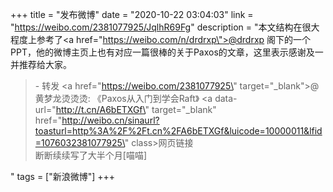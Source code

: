 +++
title = "发布微博"
date = "2020-10-22 03:04:03"
link = "https://weibo.com/2381077925/JqlhR69Fg"
description = "本文结构在很大程度上参考了<a href=\"https://weibo.com/n/drdrxp\">@drdrxp</a> 阁下的一个PPT，他的微博主页上也有对应一篇很棒的关于Paxos的文章，这里表示感谢及一并推荐给大家。<br><blockquote> - 转发 <a href=\"https://weibo.com/2381077925\" target=\"_blank\">@黄梦龙烫烫烫</a>: 《Paxos从入门到学会Raft》 <a data-url=\"http://t.cn/A6bETXGf\" target=\"_blank\" href=\"http://weibo.cn/sinaurl?toasturl=http%3A%2F%2Ft.cn%2FA6bETXGf&luicode=10000011&lfid=1076032381077925\" class>网页链接</a><br>断断续续写了大半个月[喵喵] </blockquote>"
tags = ["新浪微博"]
+++

